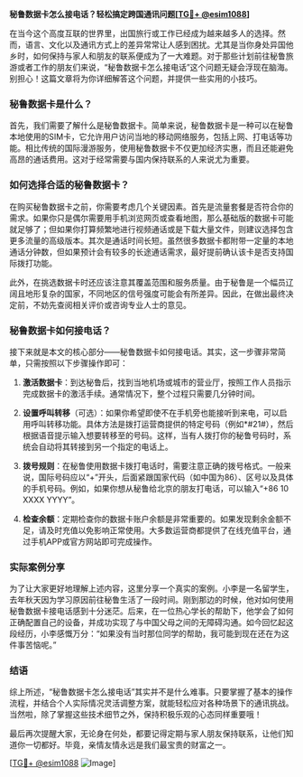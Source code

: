 **秘鲁数据卡怎么接电话？轻松搞定跨国通讯问题[[TG💪+ @esim1088](https://t.me/s/esim1088)]**

在当今这个高度互联的世界里，出国旅行或工作已经成为越来越多人的选择。然而，语言、文化以及通讯方式上的差异常常让人感到困扰。尤其是当你身处异国他乡时，如何保持与家人和朋友的联系便成为了一大难题。对于那些计划前往秘鲁旅游或者工作的朋友们来说，“秘鲁数据卡怎么接电话”这个问题无疑会浮现在脑海。别担心！这篇文章将为你详细解答这个问题，并提供一些实用的小技巧。

### 秘鲁数据卡是什么？

首先，我们需要了解什么是秘鲁数据卡。简单来说，秘鲁数据卡是一种可以在秘鲁本地使用的SIM卡，它允许用户访问当地的移动网络服务，包括上网、打电话等功能。相比传统的国际漫游服务，使用秘鲁数据卡不仅更加经济实惠，而且还能避免高昂的通话费用。这对于经常需要与国内保持联系的人来说尤为重要。

### 如何选择合适的秘鲁数据卡？

在购买秘鲁数据卡之前，你需要考虑几个关键因素。首先是流量套餐是否符合你的需求。如果你只是偶尔需要用手机浏览网页或查看地图，那么基础版的数据卡可能就足够了；但如果你打算频繁地进行视频通话或是下载大量文件，则建议选择包含更多流量的高级版本。其次是通话时间长短。虽然很多数据卡都附带一定量的本地通话分钟数，但如果预计会有较多的长途通话需求，最好提前确认该卡是否支持国际拨打功能。

此外，在挑选数据卡时还应该注意其覆盖范围和服务质量。由于秘鲁是一个幅员辽阔且地形复杂的国家，不同地区的信号强度可能会有所差异。因此，在做出最终决定前，不妨先查阅相关评价或咨询专业人士的意见。

### 秘鲁数据卡如何接电话？

接下来就是本文的核心部分——秘鲁数据卡如何接电话。其实，这一步骤非常简单，只需按照以下步骤操作即可：

1. **激活数据卡**：到达秘鲁后，找到当地机场或城市的营业厅，按照工作人员指示完成数据卡的激活手续。通常情况下，整个过程只需要几分钟时间。
   
2. **设置呼叫转移**（可选）：如果你希望即使不在手机旁也能接听到来电，可以启用呼叫转移功能。具体方法是拨打运营商提供的特定号码（例如*#21#），然后根据语音提示输入想要转移至的号码。这样，当有人拨打你的秘鲁号码时，系统会自动将其转接到另一个指定的电话上。

3. **拨号规则**：在秘鲁使用数据卡拨打电话时，需要注意正确的拨号格式。一般来说，国际号码应以“+”开头，后面紧跟国家代码（如中国为86）、区号以及具体的手机号码。例如，如果你想从秘鲁给北京的朋友打电话，可以输入“+86 10 XXXX YYYY”。

4. **检查余额**：定期检查你的数据卡账户余额是非常重要的。如果发现剩余金额不足，请及时充值以免影响正常使用。大多数运营商都提供了在线充值平台，通过手机APP或官方网站即可完成操作。

### 实际案例分享

为了让大家更好地理解上述内容，这里分享一个真实的案例。小李是一名留学生，去年秋天因为学习原因前往秘鲁生活了一段时间。刚到那边的时候，他对如何使用秘鲁数据卡接电话感到十分迷茫。后来，在一位热心学长的帮助下，他学会了如何正确配置自己的设备，并成功实现了与中国父母之间的无障碍沟通。如今回忆起这段经历，小李感慨万分：“如果没有当时那位同学的帮助，我可能到现在还在为这件事苦恼呢。”

### 结语

综上所述，“秘鲁数据卡怎么接电话”其实并不是什么难事。只要掌握了基本的操作流程，并结合个人实际情况灵活调整方案，就能轻松应对各种场景下的通讯挑战。当然啦，除了掌握这些技术细节之外，保持积极乐观的心态同样重要哦！

最后再次提醒大家，无论身在何处，都要记得定期与家人朋友保持联系，让他们知道你一切都好。毕竟，亲情友情永远是我们最宝贵的财富之一。

[[TG💪+ @esim1088](https://t.me/s/esim1088) ![Image](https://i.postimg.cc/4NQfJmqS/Snipaste-2025-05-13-00-14-12.png)]